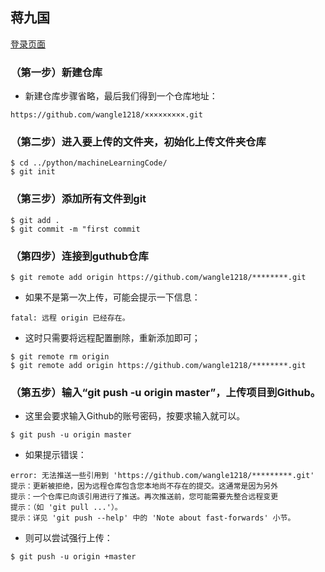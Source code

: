 ## 蒋九国
[登录页面](http://img.netbian.com/file/2021/0725/39b7280f0ba31a3a7ba3cec9413b4c2e.jpg)

### （第一步）新建仓库
- 新建仓库步骤省略，最后我们得到一个仓库地址：
```
https://github.com/wangle1218/×××××××××.git
```
### （第二步）进入要上传的文件夹，初始化上传文件夹仓库
```
$ cd ../python/machineLearningCode/
$ git init
```
### （第三步）添加所有文件到git
```
$ git add .
$ git commit -m "first commit
```
### （第四步）连接到guthub仓库
```
$ git remote add origin https://github.com/wangle1218/********.git
```
- 如果不是第一次上传，可能会提示一下信息：
```
fatal: 远程 origin 已经存在。
```
- 这时只需要将远程配置删除，重新添加即可；
```
$ git remote rm origin
$ git remote add origin https://github.com/wangle1218/********.git
```
### （第五步）输入“git push -u origin master”，上传项目到Github。
- 这里会要求输入Github的账号密码，按要求输入就可以。
```
$ git push -u origin master
```
- 如果提示错误：
```
error: 无法推送一些引用到 'https://github.com/wangle1218/*********.git'
提示：更新被拒绝，因为远程仓库包含您本地尚不存在的提交。这通常是因为另外
提示：一个仓库已向该引用进行了推送。再次推送前，您可能需要先整合远程变更
提示：（如 'git pull ...'）。
提示：详见 'git push --help' 中的 'Note about fast-forwards' 小节。
```
- 则可以尝试强行上传：
```
$ git push -u origin +master
```
